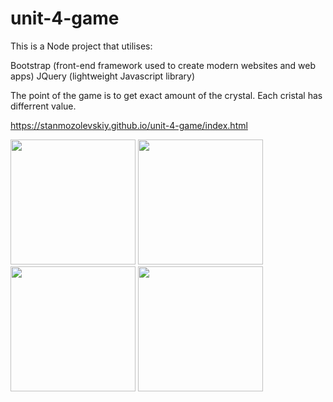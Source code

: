 # unit-4-game

This is a Node project that utilises:

  Bootstrap (front-end framework used to create modern websites and web apps)
  JQuery (lightweight Javascript library)
  
 The point of the game is to get exact amount of the crystal. Each cristal has differrent value. 

https://stanmozolevskiy.github.io/unit-4-game/index.html


<img src="https://github.com/Stanmozolevskiy/unit-4-game/blob/master/assets/images/crystal1.gif" width="200" height="200">
<img src="https://github.com/Stanmozolevskiy/unit-4-game/blob/master/assets/images/crystal2.gif" width="200" height="200"> 
<img src="https://github.com/Stanmozolevskiy/unit-4-game/blob/master/assets/images/crystal3.gif" width="200" height="200">
<img src="https://github.com/Stanmozolevskiy/unit-4-game/blob/master/assets/images/crystal4.gif" width="200" height="200">
